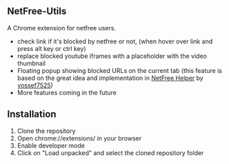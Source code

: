 ## NetFree-Utils

A Chrome extension for netfree users.

- check link if it's blocked by netfree or not, (when hover over link and press alt key or ctrl key)
- replace blocked youtube iframes with a placeholder with the video thumbnail
- Floating popup showing blocked URLs on the current tab (this feature is based on the great idea and implementation in [NetFree Helper](https://github.com/yossef7525/netfree-helper) by [yossef7525](https://github.com/yossef7525))
- More features coming in the future

## Installation

1. Clone the repository
2. Open chrome://extensions/ in your browser
3. Enable developer mode
4. Click on "Load unpacked" and select the cloned repository folder
